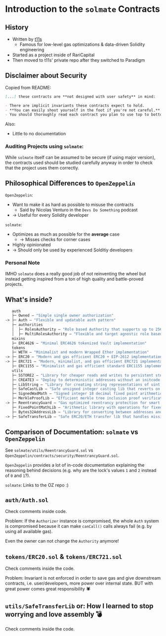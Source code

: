 # Introduction to the `solmate` Contracts

## History

- Written by [t11s](https://xn--2-kmb.com/)
    - Famous for low-level gas optimizations & data-driven Solidity engineering
- Started as a project inside of RariCapital
- Then moved to t11s' private repo after they switched to Paradigm


## Disclaimer about Security

Copied from README:
```markdown
[...] these contracts are **not designed with user safety** in mind:

- There are implicit invariants these contracts expect to hold.
- **You can easily shoot yourself in the foot if you're not careful.**
- You should thoroughly read each contract you plan to use top to bottom.
```

Also:
- Little to no documentation

### Auditing Projects using `solmate`:

While `solmate` itself can be assumed to be secure (if using major version), the
contracts used should be studied carefully anyway in order to check that the
project uses them correctly.


## Philosophical Differences to `OpenZeppelin`

`OpenZeppelin`:
- Want to make it as hard as possible to misuse the contracts
    - Said by Nicolas Venturo in the `Devs Do Something` podcast
- -> Useful for every Solidity developer

`solmate`:
- Optimizes as much as possible for the **average** case
    - -> Misses checks for corner cases
- Highly opinionated
- -> Should only be used by experienced Solditiy developers

### Personal Note

IMHO `solmate` does a really good job of not reinventing the wheel but instead
getting inspired from a ton of high quality and battle-proved projects.


## What's inside?

```ml
   auth
   ├─ Owned — "Simple single owner authorization"
-> ├─ Auth — "Flexible and updatable auth pattern"
   ├─ authorities
   │  ├─ RolesAuthority — "Role based Authority that supports up to 256 roles"
   │  ├─ MultiRolesAuthority — "Flexible and target agnostic role based Authority"
   mixins
   ├─ ERC4626 — "Minimal ERC4626 tokenized Vault implementation"
   tokens
   ├─ WETH — "Minimalist and modern Wrapped Ether implementation"
-> ├─ ERC20 — "Modern and gas efficient ERC20 + EIP-2612 implementation"
-> ├─ ERC721 — "Modern, minimalist, and gas efficient ERC721 implementation"
   ├─ ERC1155 — "Minimalist and gas efficient standard ERC1155 implementation"
   utils
   ├─ SSTORE2 — "Library for cheaper reads and writes to persistent storage"
   ├─ CREATE3 — "Deploy to deterministic addresses without an initcode factor"
   ├─ LibString — "Library for creating string representations of uint values"
   ├─ SafeCastLib — "Safe unsigned integer casting lib that reverts on overflow"
   ├─ SignedWadMath — "Signed integer 18 decimal fixed point arithmetic library"
   ├─ MerkleProofLib — "Efficient merkle tree inclusion proof verification library"
-> ├─ ReentrancyGuard — "Gas optimized reentrancy protection for smart contracts"
   ├─ FixedPointMathLib — "Arithmetic library with operations for fixed-point numbers"
   ├─ Bytes32AddressLib — "Library for converting between addresses and bytes32 values"
-> ├─ SafeTransferLib — "Safe ERC20/ETH transfer lib that handles missing return values"
```

## Comparison of Documentation: `solmate` vs `OpenZeppelin`

See `solmate/utils/ReentrancyGuard.sol` vs `OpenZeppelin/contracts/security/ReentrancyGuard.sol`.

`OpenZeppelin` provides a lot of in-code documentation explaining the
reasoning behind decisions (e.g. why are the lock's values `1` and `2`
instead of `0` and `1`?).

`solmate`: Links to the OZ repo :)

## `auth/Auth.sol`

Check comments inside code.

Problem:
If the `Authorizer` instance is compromised, the whole `Auth` system is
compromised because it can make `canCall()` calls always fail (e.g. by using
all available gas).

Even the owner can not change the `Authority` anymore!

## `tokens/ERC20.sol` & `tokens/ERC721.sol`

Check comments inside the code.

Problem:
Invariant is not enforced in order to save gas and give downstream contracts,
i.e. user/developers, more power over internal state.
BUT with great power comes great responsibility 🕷

## `utils/SafeTransferLib` or: How I learned to stop worrying and love assembly 💣

Check comments inside the code.
